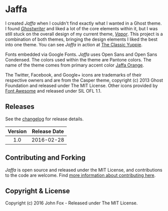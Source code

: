 # Jaffa

I created *Jaffa* when I couldn't find exactly what I wanted in a Ghost theme. I found [*Ghostwriter*](https://github.com/roryg/ghostwriter) and liked a lot of the core elements within it, but I was still stuck on the overall design of my current theme, [*Vapor*](https://github.com/sethlilly/Vapor). This project is a combination of both themes, bringing the design elements I liked the best into one theme. You can see *Jaffa* in action at [The Classic Yuppie](https://classicyuppie.com/).

Fonts embedded via Google Fonts. *Jaffa* uses Open Sans and Open Sans Condensed. The colors used within the theme are Pantone colors. The name of the theme comes from primary accent color [Jaffa Orange](http://www.pantone.com/color-finder/16-1454-TCX).

The Twitter, Facebook, and Google+ icons are trademarks of their respective owners and are from the Casper theme, copyright (c) 2013 Ghost Foundation and released under The MIT License. Other icons provided by [Font Awesome](https://github.com/FortAwesome/Font-Awesome) and released under SIL OFL 1.1.

## Releases

See the [changelog](CHANGELOG.md) for release details.

| Version | Release Date |
| :-----: | :----------: |
| 1.0 | 2016-02-28 |

## Contributing and Forking

*Jaffa* is open source and released under the MIT License, and contributions to the code are welcome. Find [more information about contributing here](CONTRIBUTING.md).

## Copyright & License

Copyright (c) 2016 John Fox - Released under The MIT License.
